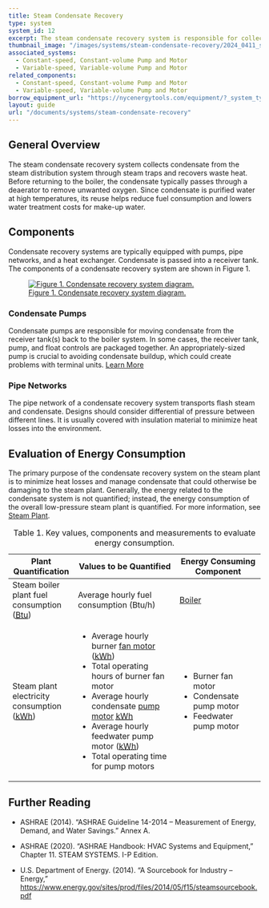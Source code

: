 ```yaml
---
title: Steam Condensate Recovery
type: system
system_id: 12
excerpt: The steam condensate recovery system is responsible for collecting condensate from the steam distribution system through steam traps.
thumbnail_image: "/images/systems/steam-condensate-recovery/2024_0411_steam condensate recovery system_thumbnail.jpeg"
associated_systems:
  - Constant-speed, Constant-volume Pump and Motor
  - Variable-speed, Variable-volume Pump and Motor
related_components:
  - Constant-speed, Constant-volume Pump and Motor
  - Variable-speed, Variable-volume Pump and Motor
borrow_equipment_url: "https://nycenergytools.com/equipment/?_system_type=condenser-water-loop"
layout: guide
url: "/documents/systems/steam-condensate-recovery"
---
```


## General Overview

The steam condensate recovery system collects condensate from the steam distribution system through steam traps and recovers waste heat. Before returning to the boiler, the condensate typically passes through a deaerator to remove unwanted oxygen. Since condensate is purified water at high temperatures, its reuse helps reduce fuel consumption and lowers water treatment costs for make-up water.

## Components

Condensate recovery systems are typically equipped with pumps, pipe networks, and a heat exchanger. Condensate is passed into a receiver tank. The components of a condensate recovery system are shown in Figure 1.

<a href="/images/systems/steam-condensate-recovery/2024_00507_STEAM CONDENSATE system_figure 1 updated.jpg">
<figure class="figure">
  <img src="/images/systems/steam-condensate-recovery/2024_00507_STEAM CONDENSATE system_figure 1 updated.jpg" class="figure-img img-fluid rounded" alt="Figure 1. Condensate recovery system diagram.">
  <figcaption class="figure-caption text-left">Figure 1. Condensate recovery system diagram.</figcaption>
</figure>
</a>

### Condensate Pumps

Condensate pumps are responsible for moving condensate from the receiver tank(s) back to the boiler system. In some cases, the receiver tank, pump, and float controls are packaged together. An appropriately-sized pump is crucial to avoiding condensate buildup, which could create problems with terminal units.
<a class="continue" href="/documents/components/constant-speed-constant-volume-pump-motor"><span>Learn More</span><i class="fa fa-arrow-right"></i></a>

### Pipe Networks

The pipe network of a condensate recovery system transports flash steam and condensate. Designs should consider differential of pressure between different lines. It is usually covered with insulation material to minimize heat losses into the environment.

## Evaluation of Energy Consumption

The primary purpose of the condensate recovery system on the steam plant is to minimize heat losses and manage condensate that could otherwise be damaging to the steam plant. Generally, the energy related to the condensate system is not quantified; instead, the energy consumption of the overall low-pressure steam plant is quantified. For more information, see <a href="/documents/plants/steam-plant">Steam Plant</a>.

<div class="table-wrapper">
<table>
    <caption>Table 1. Key values, components and measurements to evaluate energy consumption.</caption>
    <thead>
        <tr>
            <th style="width: 26%">
                Plant Quantification
            </th>
            <th>
                Values to be Quantified
            </th>
            <th>
                Energy Consuming Component
            </th>
        </tr>
    <tbody>
        <tr>
            <td>
                Steam boiler plant fuel consumption (<a class="glossary-link" href="/glossary#btu"><abbr title="British Thermal Unit">Btu</abbr></a>)
            </td>
            <td>
                Average hourly fuel consumption (Btu/h)
            </td>
            <td>
                <a href="/documents/systems/boiler">Boiler</a>
            </td>
        </tr>
        <tr>
            <td>
                Steam plant electricity consumption (<a class="glossary-link" href="/glossary#kwh"><abbr title="Kilowatt Hour">kWh</abbr></a>)
            </td>
            <td>
                <ul>
                    <li>Average hourly burner <a href="/documents/components/constant-speed-constant-volume-fan-and-motor">fan motor</a> (<a class="glossary-link" href="/glossary#kwh"><abbr title="Kilowatt Hour">kWh</abbr></a>)</li>
                    <li>Total operating hours of burner fan motor</li>
                    <li>Average hourly condensate <a href="/documents/components/constant-speed-constant-volume-pump-motor">pump motor</a> <a class="glossary-link" href="/glossary#kwh"><abbr title="Kilowatt Hour">kWh</abbr></a></li>
                    <li>Average hourly feedwater pump motor (<a class="glossary-link" href="/glossary#kwh"><abbr title="Kilowatt Hour">kWh</abbr></a>)</li>
                    <li>Total operating time for pump motors</li>
                </ul>
            </td>
            <td>
                <ul>
                    <li>Burner fan motor</li>
                    <li>Condensate pump motor</li>
                    <li>Feedwater pump motor</li>
                </ul>
            </td>
        </tr>
    </tbody>
</table> 
</div>

## Further Reading

- ASHRAE (2014). “ASHRAE Guideline 14-2014 – Measurement of Energy, Demand, and Water Savings.” Annex A. 

- ASHRAE (2020). “ASHRAE Handbook: HVAC Systems and Equipment,” Chapter 11. STEAM SYSTEMS. I-P Edition. 

- U.S. Department of Energy. (2014). “A Sourcebook for Industry – Energy,” https://www.energy.gov/sites/prod/files/2014/05/f15/steamsourcebook.pdf